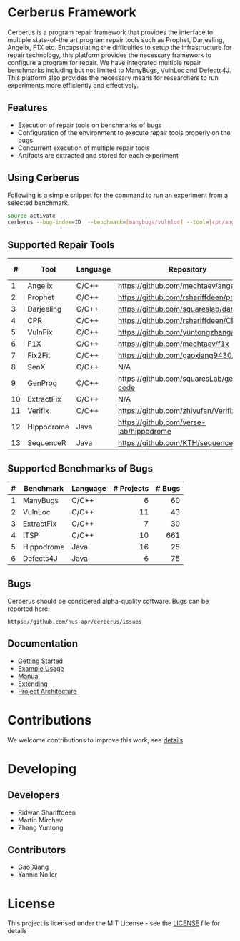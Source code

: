 # Cerberus Framework
Cerberus is a program repair framework that provides the interface to multiple
state-of-the art program repair tools such as Prophet, Darjeeling, Angelix, F1X etc.
Encapsulating the difficulties to setup the infrastructure for repair technology, this platform provides
the necessary framework to configure a program for repair. We have integrated multiple repair
benchmarks including but not limited to ManyBugs, VulnLoc and Defects4J. This platform also provides the necessary means for researchers to
run experiments more efficiently and effectively.


## Features

* Execution of repair tools on benchmarks of bugs
* Configuration of the environment to execute repair tools properly on the bugs
* Concurrent execution of multiple repair tools 
* Artifacts are extracted and stored for each experiment

## Using Cerberus
Following is a simple snippet for the command to run an experiment from a selected benchmark.

```bash
source activate
cerberus --bug-index=ID  --benchmark=[manybugs/vulnloc] --tool=[cpr/angelix/prophet/f1x]
```


## Supported Repair Tools
  
| #  | Tool          | Language | Repository                                      | Commit id |  
| -- | ------------- | -------- | ----------------------------------------------- | --------  |  
| 1  | Angelix       | C/C++    | https://github.com/mechtaev/angelix             | 01396ac   |  
| 2  | Prophet       | C/C++    | https://github.com/rshariffdeen/prophet         | 5f8c688   |  
| 3  | Darjeeling    | C/C++    | https://github.com/squareslab/darjeeling        | ed6fb3e   |  
| 4  | CPR           | C/C++    | https://github.com/rshariffdeen/CPR             | 4863c60   |  
| 5  | VulnFix       | C/C++    | https://github.com/yuntongzhang/vulnfix         | 44bdbab   |  
| 6  | F1X           | C/C++    | https://github.com/mechtaev/f1x                 | e4a225e   |  
| 7  | Fix2Fit       | C/C++    | https://github.com/gaoxiang9430/Fix2Fit         | 349e4ba   |  
| 8  | SenX          | C/C++    | N/A                                             | N/A       |  
| 9  | GenProg       | C/C++    | https://github.com/squaresLab/genprog-code      | 0b25153   |  
| 10 | ExtractFix    | C/C++    | N/A                                             | N/A       |
| 11 | Verifix       | C/C++    | https://github.com/zhiyufan/Verifix             | 6d5bda0   |
| 12 | Hippodrome    | Java     | https://github.com/verse-lab/hippodrome         | 012f291   |
| 13 | SequenceR     | Java     | https://github.com/KTH/sequencer                | 3bd0cd4   |

## Supported Benchmarks of Bugs

| # | Benchmark         | Language | # Projects | # Bugs |  
| - | ----------------- | -------- | ----------:| ------:|  
| 1 | ManyBugs          | C/C++    |          6 |     60 |  
| 2 | VulnLoc           | C/C++    |         11 |     43 |  
| 3 | ExtractFix        | C/C++    |          7 |     30 |
| 4 | ITSP              | C/C++    |         10 |    661 |
| 5 | Hippodrome        | Java     |         16 |     25 |
| 6 | Defects4J         | Java     |          6 |     75 |

## Bugs ##
Cerberus should be considered alpha-quality software. Bugs can be reported here:

    https://github.com/nus-apr/cerberus/issues

## Documentation ##

* [Getting Started](doc/GetStart.md)
* [Example Usage](doc/Examples.md)
* [Manual](doc/Manual.md)
* [Extending](doc/Extending.md)
* [Project Architecture](doc/ProjectArchitecture.md)


# Contributions 
We welcome contributions to improve this work, see [details](doc/Contributing.md)

# Developing

## Developers ##
* Ridwan Shariffdeen
* Martin Mirchev
* Zhang Yuntong

## Contributors ##
* Gao Xiang
* Yannic Noller

# License
This project is licensed under the MIT License - see the [LICENSE](LICENSE) file for details

